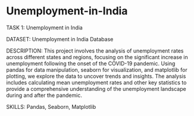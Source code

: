# Unemployment-in-India

TASK 1: Unemployment in India

DATASET: Unemployment in India Database

DESCRIPTION: This project involves the analysis of unemployment rates across different states and regions, focusing on the significant increase in unemployment following the onset of the COVID-19 pandemic. Using pandas for data manipulation, seaborn for visualization, and matplotlib for plotting, we explore the data to uncover trends and insights. The analysis includes calculating mean unemployment rates and other key statistics to provide a comprehensive understanding of the unemployment landscape during and after the pandemic.

SKILLS: Pandas, Seaborn, Matplotlib
